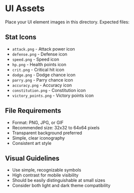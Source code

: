 # UI Assets

Place your UI element images in this directory. Expected files:

## Stat Icons
- `attack.png` - Attack power icon
- `defense.png` - Defense icon
- `speed.png` - Speed icon
- `hp.png` - Health points icon
- `crit.png` - Critical hit icon
- `dodge.png` - Dodge chance icon
- `parry.png` - Parry chance icon
- `accuracy.png` - Accuracy icon
- `constitution.png` - Constitution icon
- `victory_points.png` - Victory points icon

## File Requirements
- Format: PNG, JPG, or GIF
- Recommended size: 32x32 to 64x64 pixels
- Transparent background preferred
- Simple, clear iconography
- Consistent art style

## Visual Guidelines
- Use simple, recognizable symbols
- High contrast for mobile visibility
- Should be easily distinguishable at small sizes
- Consider both light and dark theme compatibility







